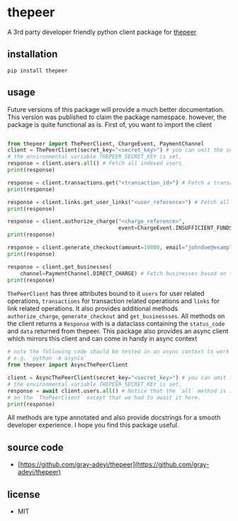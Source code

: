 # thepeer
A 3rd party developer friendly python client package for [thepeer](https://thepeer.co/)

## installation
`pip install thepeer`

## usage
Future versions of this package will provide a much better documentation. This
version was published to claim the package namespace. however, the package is quite
functional as is. First of, you want to import the client
```python

from thepeer import ThePeerClient, ChargeEvent, PaymentChannel
client = ThePeerClient(secret_key="<secret_key>") # you can omit the secret key param if
# the environmental variable THEPEER_SECRET_KEY is set.
response = client.users.all() # Fetch all indexed users.
print(response)

response = client.transactions.get("<transaction_id>") # Fetch a transaction.
print(response)

response = client.links.get_user_links("<user_reference>") # Fetch all linked accounts of a user.
print(response)

response = client.authorize_charge("<charge_reference>", 
                                   event=ChargeEvent.INSUFFICIENT_FUNDS) # Process a charge authorization request.
print(response)

response = client.generate_checkout(amount=10000, email="johndoe@example.com") # Generate a checkout.
print(response)

response = client.get_businesses(
    channel=PaymentChannel.DIRECT_CHARGE) # Fetch businesses based on the API they integrated.
print(response)
```
`ThePeerClient` has three attributes bound to it `users` for user related operations,
`transactions` for transaction related operations and `links` for link related operations.
It also provides additional methods `authorize_charge`, `generate_checkout` and `get_businessses`.
All methods on the client returns a `Response` with is a dataclass containing the `status_code`
and `data` returned from thepeer. This package also provides an async client which mirrors this
client and can come in handy in async context
```python
# note the following code should be tested in an async context to work
# e.g. `python -m asynio`
from thepeer import AsyncThePeerClient

client = AsyncThePeerClient(secret_key="<secret_key>") # you can omit the secret key param if
# the environmental variable THEPEER_SECRET_KEY is set.
response = await client.users.all() # Notice that the `all` method is identical to that
# on the `ThePeerClient` except that we had to await it here.
print(response)
```
All methods are type annotated and also provide docstrings for a smooth developer experience.
I hope you find this package useful.

## source code

- [https://github.com/gray-adeyi/thepeer](https://github.com/gray-adeyi/thepeer)

## license

- MIT